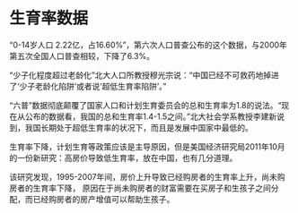 # 生育率数据

“0-14岁人口 2.22亿，占16.60%”，第六次人口普查公布的这个数据，与2000年第五次全国人口普查相较，下降了6.3%。

“少子化程度超过老龄化”北大人口所教授穆光宗说：“中国已经不可救药地掉进了‘少子老龄化陷阱’或者说‘超低生育率陷阱’。”

“六普”数据彻底颠覆了国家人口和计划生育委员会的总和生育率为1.8的说法。“现在从公布的数据看，我国的总和生育率1.4-1.5之间。”北大社会学系教授李建新说到，我国长期处于超低生育率的状况下，而且是发展中国家中最低的。

生育率下降，计划生育等政策应该是主导原因，但是美国经济研究局2011年10月的一份新研究：高房价导致低生育率，放在中国，也有几分道理。

该研究发现，1995-2007年间，房价上升导致已经购房者的生育率上升，尚未购房者的生育率下降，
原因在于尚未购房者的财富需要在买房子和生孩子之间分配，而已经购房者的房产增值可以帮助生孩子。
